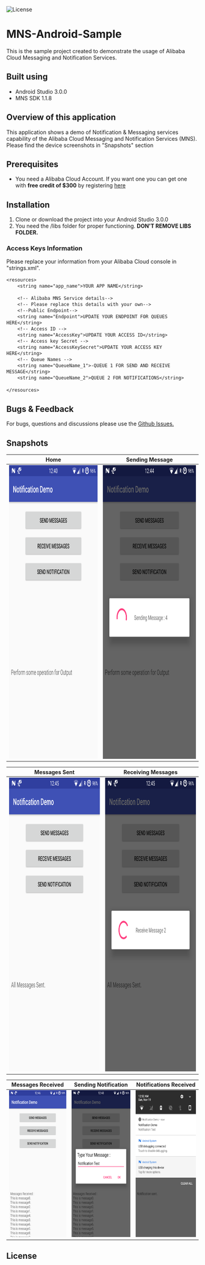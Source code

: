 ![License](https://img.shields.io/badge/License-Apache%202.0-blue.svg?style=for-the-badge)
# MNS-Android-Sample
This is the sample project created to demonstrate the usage of Alibaba Cloud Messaging and Notification Services.

## Built using

 - Android Studio 3.0.0
 - MNS SDK 1.1.8

## Overview of this application

This application shows a demo of Notification & Messaging services capability of the Alibaba Cloud Messaging and Notification Services (MNS). Please find the device screenshots in "Snapshots" section

## Prerequisites

 - You need a Alibaba Cloud Account. If you want one you can get one with **free credit of $300** by registering [here](https://account-intl.aliyun.com/register/intl_register.htm?biz_params=%7B%22intl%22%3A%22%7B%5C%22referralCode%5C%22%3A%5C%226qnq3f%5C%22%7D%22%7D)

## Installation

 1. Clone or download the project into your Android Studio 3.0.0 
 2. You need the /libs folder for proper functioning. **DON'T REMOVE LIBS FOLDER.**

### Access Keys Information
Please replace your information from your Alibaba Cloud console in "strings.xml".

```
<resources>
    <string name="app_name">YOUR APP NAME</string>

    <!-- Alibaba MNS Service details-->
    <!-- Please replace this details with your own-->
    <!--Public Endpoint-->
    <string name="Endpoint">UPDATE YOUR ENDPOINT FOR QUEUES HERE</string>
    <!-- Access ID -->
    <string name="AccessKey">UPDATE YOUR ACCESS ID</string>
    <!-- Access key Secret -->
    <string name="AccessKeySecret">UPDATE YOUR ACCESS KEY HERE</string>
    <!-- Queue Names -->
    <string name="QueueName_1">-QUEUE 1 FOR SEND AND RECEIVE MESSAGE</string>
    <string name="QueueName_2">QUEUE 2 FOR NOTIFICATIONS</string>

</resources>
```

## Bugs & Feedback
For bugs, questions and discussions please use the [Github Issues.](https://github.com/saichandu415/MNS-Android-Sample/issues)


## Snapshots
|                                          Home                                         |                                               Sending Message                                               |
|:-------------------------------------------------------------------------------------:|:-----------------------------------------------------------------------------------------------------------:|
|<img src="https://github.com/saichandu415/MNS-Android-Sample/raw/master/snapshots/Home.png" width="432" height="768" /> | <img src="https://github.com/saichandu415/MNS-Android-Sample/raw/master/snapshots/Message_Sending_inProgress.png" width="432" height="768" />| 

|                                          Messages Sent                                         |                                               Receiving Messages                                              | 
|:----------------------------------------------------------------------------------------------:|:-------------------------------------------------------------------------------------------------:|
|<img src="https://github.com/saichandu415/MNS-Android-Sample/raw/master/snapshots/Messages_Sent.png" width="432" height="768" /> |<img src="https://github.com/saichandu415/MNS-Android-Sample/raw/master/snapshots/Receiving_Message_inProgress.png" width="432" height="768" />|



|                                        Messages Received                                         |                                               Sending Notification                                               |                                         Notifications Received                                         |
|:-------------------------------------------------------------------------------------------------------------:|:----------------------------------------------------------------------------------------------------------------:|:------------------------------------------------------------------------------------------------------:|
| <img src="https://github.com/saichandu415/MNS-Android-Sample/raw/master/snapshots/Recevied_Message.png" width="216" height="384" /> | <img src="https://github.com/saichandu415/MNS-Android-Sample/raw/master/snapshots/Sending_Notification_inProgress.png" width="216" height="384" /> | <img src="https://github.com/saichandu415/MNS-Android-Sample/raw/master/snapshots/Notification_Received.png" width="216" height="384" /> |

## License

